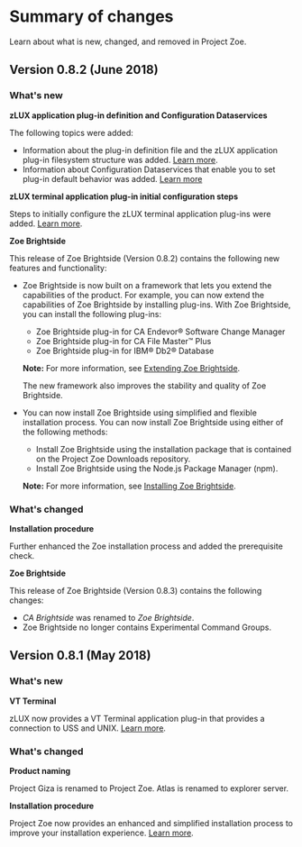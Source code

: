 # Summary of changes

Learn about what is new, changed, and removed in Project Zoe.

## Version 0.8.2 (June 2018)

### What's new
**zLUX application plug-in definition and Configuration Dataservices**

  The following topics were added:
  
   - Information about the plug-in definition file and the zLUX application plug-in filesystem structure was added. [Learn more](mvd-zluxplugindefandstruct.md).
   - Information about Configuration Dataservices that enable you to set plug-in default behavior was added. [Learn more](mvd-configdataservice.md)
  
**zLUX terminal application plug-in initial configuration steps**

  Steps to initially configure the zLUX terminal application plug-ins were added. [Learn more](mvd-configterminalappports.md).

**Zoe Brightside**

This release of Zoe Brightside (Version 0.8.2) contains the following new features and functionality:

- Zoe Brightside is now built on a framework that lets you extend the capabilities of the product. For example, you can now extend the capabilities of Zoe Brightside by installing plug-ins. With Zoe Brightside, you can install the following plug-ins:
  - Zoe Brightside plug-in for CA Endevor® Software Change Manager
  - Zoe Brightside plug-in for CA File Master™ Plus
  - Zoe Brightside plug-in for IBM® Db2® Database   

  **Note:** For more information, see [Extending Zoe Brightside](cli-extending.md).

  The new framework also improves the stability and quality of Zoe Brightside.

- You can now install Zoe Brightside using simplified and flexible installation process. You can now install Zoe Brightside using either of the following methods:
  - Install Zoe Brightside using the installation package that is contained on the Project Zoe Downloads repository.
  - Install Zoe Brightside using the Node.js Package Manager (npm).

  **Note:** For more information, see [Installing Zoe Brightside](cli-installcli.md).

### What's changed
**Installation procedure**

  Further enhanced the Zoe installation process and added the prerequisite check.

**Zoe Brightside**

This release of Zoe Brightside (Version 0.8.3) contains the following changes:
- *CA Brightside* was renamed to *Zoe Brightside*.
- Zoe Brightside no longer contains Experimental Command Groups.

## Version 0.8.1 (May 2018)

### What's new
**VT Terminal**

  zLUX now provides a VT Terminal application plug-in that provides a connection to USS and UNIX. [Learn more](mvd-appplugins.md).

### What's changed
**Product naming**

  Project Giza is renamed to Project Zoe. Atlas is renamed to explorer server.

**Installation procedure**

  Project Zoe now provides an enhanced and simplified installation process to improve your installation experience. [Learn more](zoeinstall.md).
